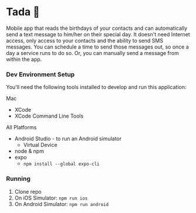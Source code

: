 # Tada :tada:

Mobile app that reads the birthdays of your contacts and can automatically send a text message to him/her on their special day.
It doesn't need Internet access, only access to your contacts and the ability to send SMS messages.
You can schedule a time to send those messages out, so once a day a service runs to do so. Or, you can manually send a message from within the app.

### Dev Environment Setup
You'll need the following tools installed to develop and run this application:

Mac
* XCode
* XCode Command Line Tools

All Platforms
* Android Studio - to run an Android simulator
  * Virtual Device 
* node & npm
* expo
  * `npm install --global expo-cli` 

### Running
1. Clone repo
2. On iOS Simulator: `npm run ios`
3. On Android Simulator: `npm run android`